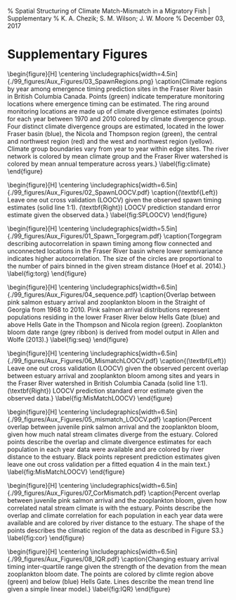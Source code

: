 % Spatial Structuring of Climate Match-Mismatch in a Migratory Fish | Supplementary
% K. A. Chezik; S. M. Wilson; J. W. Moore
% December 03, 2017

# Supplementary Figures

\begin{figure}[H]
\centering
\includegraphics[width=4.5in]{./99_figures/Aux_Figures/03_SpawnRegions.png}
\caption{Climate regions by year among emergence timing prediction sites in the Fraser River basin in British Columbia Canada. Points (green) indicate temperature monitoring locations where emergence timing can be estimated. The ring around monitoring locations are made up of climate divergence estimates (points) for each year between 1970 and 2010 colored by climate divergence group. Four distinct climate divergence groups are estimated, located in the lower Fraser basin (blue), the Nicola and Thompson region (green), the central and northwest region (red) and the west and northwest region (yellow). Climate group boundaries vary from year to year within edge sites. The river network is colored by mean climate group and the Fraser River watershed is colored by mean annual temperature across years.} 
\label{fig:climate}
\end{figure}

\begin{figure}[H]
\centering
\includegraphics[width=6.5in]{./99_figures/Aux_Figures/02_SpawnLOOCV.pdf}
\caption{(\textbf{Left}) Leave one out cross validation (LOOCV) given the observed spawn timing estimates (solid line 1:1). (\textbf{Right}) LOOCV prediction standard error estimate given the observed data.} 
\label{fig:SPLOOCV}
\end{figure}

\begin{figure}[H]
\centering
\includegraphics[width=5.5in]{./99_figures/Aux_Figures/01_Spawn_Torgegram.pdf}
\caption{Torgegram describing autocorrelation in spawn timing among flow connected and unconnected locations in the Fraser River basin where lower semivariance indicates higher autocorrelation. The size of the circles are proportional to the number of pairs binned in the given stream distance (Hoef et al. 2014).}
\label{fig:torg}
\end{figure}

\begin{figure}[H]
\centering
\includegraphics[width=6.5in]{./99_figures/Aux_Figures/04_sequence.pdf}
\caption{Overlap between pink salmon estuary arrival and zooplankton bloom in the Straight of Georgia from 1968 to 2010. Pink salmon arrival distributions represent populations residing in the lower Fraser River below Hells Gate (blue) and above Hells Gate in the Thompson and Nicola region (green). Zooplankton bloom date range (grey ribbon) is derived from model output in Allen and Wolfe (2013).}
\label{fig:seq}
\end{figure}

\begin{figure}[H]
\centering
\includegraphics[width=6.5in]{./99_figures/Aux_Figures/06_MismatchLOOCV.pdf}
\caption{(\textbf{Left}) Leave one out cross validation (LOOCV) given the observed percent overlap between estuary arrival and zooplankton bloom among sites and years in the Fraser River watershed in British Columbia Canada (solid line 1:1). (\textbf{Right}) LOOCV prediction standard error estimate given the observed data.} 
\label{fig:MisMatchLOOCV}
\end{figure}

\begin{figure}[H]
\centering
\includegraphics[width=6.5in]{./99_figures/Aux_Figures/05_mismatch_LOOCV.pdf}
\caption{Percent overlap between juvenile pink salmon arrival and the zooplankton bloom, given how much natal stream climates diverge from the estuary. Colored points describe the overlap and climate divergence estimates for each population in each year data were available and are colored by river distance to the estuary. Black points represent prediction estimates given leave one out cross validation per a fitted equation 4 in the main text.} 
\label{fig:MisMatchLOOCV}
\end{figure}

\begin{figure}[H]
\centering
\includegraphics[width=6.5in]{./99_figures/Aux_Figures/07_CorMismatch.pdf}
\caption{Percent overlap between juvenile pink salmon arrival and the zooplankton bloom, given how correlated natal stream climate is with the estuary. Points describe the overlap and climate correlation for each population in each year data were available and are colored by river distance to the estuary. The shape of the points describes the climatic region of the data as described in Figure S3.}
\label{fig:cor}
\end{figure}

\begin{figure}[H]
\centering
\includegraphics[width=6.5in]{./99_figures/Aux_Figures/08_IQR.pdf}
\caption{Changing estuary arrival timing inter-quartile range given the strength of the devation from the mean zooplankton bloom date. The points are colored by climte region above (green) and below (blue) Hells Gate. Lines describe the mean trend line given a simple linear model.}
\label{fig:IQR}
\end{figure}


